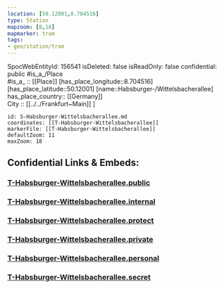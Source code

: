```yaml
---
location: [50.12001,8.704516] 
type: Station 
mapzoom: [8,18] 
mapmarker: tram 
tags:
- geo/station/tram
---
```

SpocWebEntityId: 156541
isDeleted: false
isReadOnly: false
confidential: public
#is_a_/Place  
#is_a_ :: [[Place]] 
[has_place_longitude::8.704516] 
[has_place_latitude::50.12001] 
[name::Habsburger-/Wittelsbacherallee] 
has_place_country:: [[Germany]]  
City :: [[../../Frankfurt~Main]] ] 


```leaflet
id: S-Habsburger-Wittelsbacherallee.md
coordinates: [[T-Habsburger-Wittelsbacherallee]] 
markerFile: [[T-Habsburger-Wittelsbacherallee]] 
defaultZoom: 11 
maxZoom: 18
```


## Confidential Links & Embeds: 

### [T-Habsburger-Wittelsbacherallee.public](/_public/\Earth\Continent\Europe\Europe~Central\Germany\Germany~West\Hessen\counties~Hessen\Frankfurt~Main\Stations-FFM~TT-Habsburger-Wittelsbacherallee.public.md) 

### [T-Habsburger-Wittelsbacherallee.internal](/_internal/\Earth\Continent\Europe\Europe~Central\Germany\Germany~West\Hessen\counties~Hessen\Frankfurt~Main\Stations-FFM~TT-Habsburger-Wittelsbacherallee.internal.md) 

### [T-Habsburger-Wittelsbacherallee.protect](/_protect/\Earth\Continent\Europe\Europe~Central\Germany\Germany~West\Hessen\counties~Hessen\Frankfurt~Main\Stations-FFM~TT-Habsburger-Wittelsbacherallee.protect.md) 

### [T-Habsburger-Wittelsbacherallee.private](/_private/\Earth\Continent\Europe\Europe~Central\Germany\Germany~West\Hessen\counties~Hessen\Frankfurt~Main\Stations-FFM~TT-Habsburger-Wittelsbacherallee.private.md) 

### [T-Habsburger-Wittelsbacherallee.personal](/_personal/\Earth\Continent\Europe\Europe~Central\Germany\Germany~West\Hessen\counties~Hessen\Frankfurt~Main\Stations-FFM~TT-Habsburger-Wittelsbacherallee.personal.md) 

### [T-Habsburger-Wittelsbacherallee.secret](/_secret/\Earth\Continent\Europe\Europe~Central\Germany\Germany~West\Hessen\counties~Hessen\Frankfurt~Main\Stations-FFM~TT-Habsburger-Wittelsbacherallee.secret.md)

